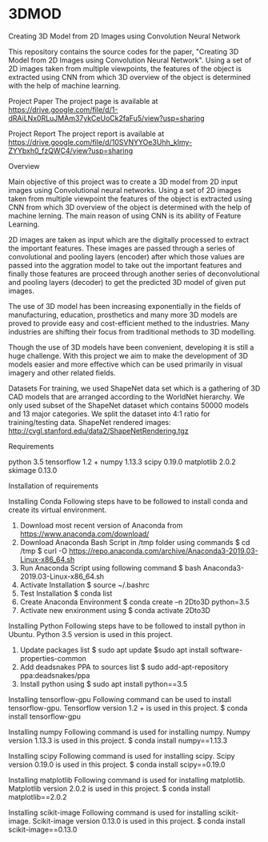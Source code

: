 # 3DMOD
Creating 3D Model from 2D Images using Convolution Neural Network 

This repository contains the source codes for the paper, "Creating 3D Model from 2D Images using Convolution Neural Network". Using a set of 2D images taken from multiple viewpoints, the features of the object is extracted using CNN from which 3D overview of the object is determined with the help of machine learning. 

Project Paper
The project page is available at
https://drive.google.com/file/d/1-dRAiLNx0RLuJMAm37ykCeUoCk2faFu5/view?usp=sharing 

Project Report
The project report is available at
https://drive.google.com/file/d/10SVNYYOe3Uhh_klmy-ZYYbxh0_fzQWC4/view?usp=sharing

Overview

Main objective of this project was to create a 3D model from 2D input images using Convolutional neural networks. Using a set of 2D images taken from multiple viewpoint the features of the object is extracted using CNN from which 3D overview of the object is determined with the help of machine lerning. The main reason of using CNN is its ability of Feature Learning.

2D images are taken as input which are the digitally processed to extract the important features. These images are passed through a series of convolutional and pooling layers (encoder) after which those values are passed into the aggration model to take out the important features and finally those features are proceed through another series of deconvolutional and pooling layers (decoder) to get the predicted 3D model of given put images.

The use of 3D model has been increasing exponentially in the fields of manufacturing, education, prosthetics and many more 3D models are proved to provide easy and cost-efficient methed to the industries. Many industries are shifting their focus from traditional methods to 3D modelling.

Though the use of 3D models have been convenient, developing it is still a huge challenge. With this project we aim to make the development of 3D models easier and more effective which can be used primarily in visual imagery and other related fields.


Datasets
For training, we used ShapeNet data set which is a gathering of 3D CAD models that are arranged according to the WorldNet hierarchy. We only used subset of the ShapeNet dataset which contains 50000 models and 13 major categories. We split the dataset into 4:1 ratio for training/testing data.
ShapeNet rendered images:
http://cvgl.stanford.edu/data2/ShapeNetRendering.tgz

Requirements

python 3.5
tensorflow 1.2 +
numpy 1.13.3
scipy 0.19.0
matplotlib 2.0.2
skimage 0.13.0

Installation of requirements

Installing Conda
Following steps have to be followed to install conda and create its virtual environment.
1. Download most recent version of Anaconda from
https://www.anaconda.com/download/
2. Download Anaconda Bash Script in /tmp folder using commands
	$ cd /tmp
	$ curl -O https://repo.anaconda.com/archive/Anaconda3-2019.03-Linux-x86_64.sh
3. Run Anaconda Script using following command
	$ bash Anaconda3-2019.03-Linux-x86_64.sh
4. Activate Installation
	$ source ~/.bashrc
5. Test Installation
	$ conda list
6. Create Anaconda Environment
	$ conda create –n 2Dto3D python=3.5
7. Activate new enxironment using
	$ conda activate 2Dto3D

Installing Python
Following steps have to be followed to install python in Ubuntu. Python 3.5 version is used in this project.
1. Update packages list
	$ sudo apt update
	$sudo apt install software-properties-common
2. Add deadsnakes PPA to sources list
$ sudo add-apt-repository ppa:deadsnakes/ppa
3. Install python using
	$ sudo apt install python==3.5

Installing tensorflow-gpu
Following command can be used to install tensorflow-gpu. Tensorflow version 1.2 + is used in this project.
	$ conda install tensorflow-gpu

Installing numpy
Following command is used for installing numpy. Numpy version 1.13.3 is used in this project.
$ conda install numpy==1.13.3

Installing scipy
Following command is used for installing scipy. Scipy version 0.19.0 is used in this project.
	$ conda install scipy==0.19.0

Installing matplotlib
Following command is used for installing matplotlib. Matplotlib version 2.0.2 is used in this project.
$ conda install matplotlib==2.0.2

Installing scikit-image
Following command is used for installing scikit-image. Scikit-image version 0.13.0 is used in this project.
	$ conda install scikit-image==0.13.0







